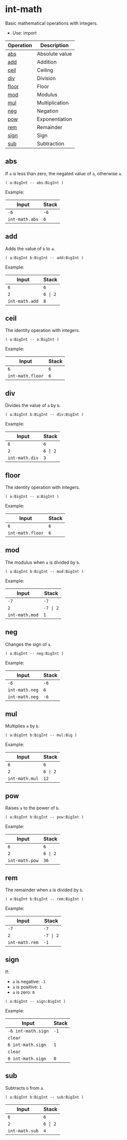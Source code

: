 # int-math

Basic mathematical operations with integers.

- Use: import

| Operation               | Description
|-------------------------|-----------------------
| [abs](#abs)             | Absolute value
| [add](#add)             | Addition
| [ceil](#ceil)           | Ceiling
| [div](#div)             | Division
| [floor](#floor)         | Floor
| [mod](#mod)             | Modulus
| [mul](#mul)             | Multiplication
| [neg](#neg)             | Negation
| [pow](#pow)             | Exponentiation
| [rem](#rem)             | Remainder
| [sign](#sign)           | Sign
| [sub](#sub)             | Subtraction


## abs

If `a` is less than zero, the negated value of `a`, otherwise `a`.

    ( a:BigInt -- abs:BigInt )

Example:

| Input          | Stack
|----------------|-------------
| `-6`           | `-6`
| `int-math.abs` | `6`


## add

Adds the value of `b` to `a`.

    ( a:BigInt b:BigInt -- add:BigInt )

Example:

| Input          | Stack
|----------------|-------------
| `6`            | `6`
| `2`            | `6 \| 2`
| `int-math.add` | `8`


## ceil

The identity operation with integers.

    ( a:BigInt -- a:BigInt )

Example:

| Input            | Stack
|------------------|-------------
| `6`              | `6`
| `int-math.floor` | `6`


## div

Divides the value of `a` by `b`.

    ( a:BigInt b:BigInt -- div:BigInt )

Example:

| Input          | Stack
|----------------|-------------
| `6`            | `6`
| `2`            | `6 \| 2`
| `int-math.div` | `3`


## floor

The identity operation with integers.

    ( a:BigInt -- a:BigInt )

Example:

| Input            | Stack
|------------------|-------------
| `6`              | `6`
| `int-math.floor` | `6`


## mod

The modulus when `a` is divided by `b`.

    ( a:BigInt b:BigInt -- mod:BigInt )

Example:

| Input          | Stack
|----------------|-------------
| `-7`           | `-7`
| `2`            | `-7 \| 2`
| `int-math.mod` | `1`


## neg

Changes the sign of `a`.

    ( a:BigInt -- neg:BigInt )

Example:

| Input          | Stack
|----------------|-------------
| `-6`           | `-6`
| `int-math.neg` | `6`
| `int-math.neg` | `-6`


## mul

Multiplies `a` by `b`.

    ( a:BigInt b:BigInt -- mul:Big )

Example:

| Input          | Stack
|----------------|-------------
| `6`            | `6`
| `2`            | `6 \| 2`
| `int-math.mul` | `12`


## pow

Raises `a` to the power of `b`.

    ( a:BigInt b:BigInt -- pow:BigInt )

Example:

| Input          | Stack
|----------------|-------------
| `6`            | `6`
| `2`            | `6 \| 2`
| `int-math.pow` | `36`


## rem

The remainder when `a` is divided by `b`.

    ( a:BigInt b:BigInt -- rem:BigInt )

Example:

| Input          | Stack
|----------------|-------------
| `-7`           | `-7`
| `2`            | `-7 \| 2`
| `int-math.rem` | `-1`


## sign

If:

* `a` is negative: `-1`
* `a` is positive: `1`
* `a` is zero: `0`

```
( a:BigInt -- sign:BigInt )
```

Example:

| Input              | Stack
|--------------------|-------------
| `-6 int-math.sign` | `-1`
| `clear`            |
| `6 int-math.sign`  | `1`
| `clear`            |
| `0 int-math.sign`  | `0`


## sub

Subtracts `b` from `a`.

    ( a:BigInt b:BigInt -- sub:BigInt )

| Input          | Stack
|----------------|-------------
| `6`            | `6`
| `2`            | `6 \| 2`
| `int-math.sub` | `4`